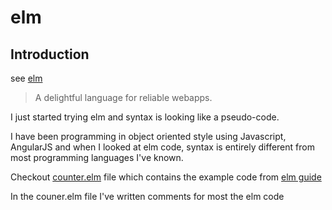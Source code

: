 # elm
## Introduction
see [elm](http://elm-lang.org/) 
> A delightful language for reliable webapps.

I just started trying elm and syntax is looking like a pseudo-code.

I have been programming in object oriented style using Javascript, AngularJS and when I looked at elm code, syntax is entirely different from most programming languages I've known.

Checkout [counter.elm](https://github.com/gangadharjannu/elm-intro/blob/master/counter.elm)  file which contains the example code from [elm guide](https://guide.elm-lang.org/architecture/user_input/buttons.html)

In the couner.elm file I've written comments for most the elm code 

